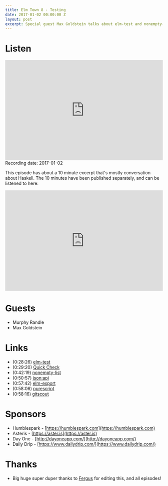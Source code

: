 ```yaml
---
title: Elm Town 8 - Testing
date: 2017-01-02 00:00:00 Z
layout: post
excerpt: Special guest Max Goldstein talks about elm-test and nonempty-list!
---
```


# Listen

<iframe src="https://cast.rocks/player/6039/Testing-in-Elm-Town---Episode-8.mp3?episodeTitle=Testing%20in%20Elm%20Town%20-%20Episode%208&podcastTitle=Elm%20Town&episodeDate=January%205th%2C%202017&imageURL=https%3A%2F%2Fcast.rocks%2Fhosting%2F6039%2Ffeeds%2F8YSE5.jpg&itunesLink=https%3A%2F%2Fitunes.apple.com%2Fus%2Fpodcast%2Felm-town%2Fid1158047037%3Fmt%3D2" style="border: none; min-height: 265px; max-height: 320px; max-width: 558px; min-width: 270px; width: 100%; height: 100%;" scrollbars="no"></iframe>
Recording date: 2017-01-02

This episode has about a 10 minute excerpt that's mostly conversation about Haskell. The 10 minutes have been published separately, and can be listened to here:
<iframe src="https://cast.rocks/player/6039/Episode-8-Excerpt---Talking-about-Haskell.mp3?episodeTitle=An%20Excerpt%20Cut%20from%20Episode%208%20-%20Talking%20about%20Haskell&podcastTitle=Elm%20Town&episodeDate=January%205th%2C%202017&imageURL=https%3A%2F%2Fcast.rocks%2Fhosting%2F6039%2Ffeeds%2F8YSE5.jpg&itunesLink=https%3A%2F%2Fitunes.apple.com%2Fus%2Fpodcast%2Felm-town%2Fid1158047037%3Fmt%3D2" style="border: none; min-height: 265px; max-height: 320px; max-width: 558px; min-width: 270px; width: 100%; height: 100%;" scrollbars="no"></iframe>

# Guests
- Murphy Randle
- Max Goldstein

# Links
- (0:28:26) [elm-test](http://package.elm-lang.org/packages/elm-community/elm-test/latest)
- (0:29:20) [Quick Check](https://hackage.haskell.org/package/QuickCheck)
- (0:42:19) [nonempty-list](http://package.elm-lang.org/packages/mgold/elm-nonempty-list/3.0.0/List-Nonempty)
- (0:50:57) [json:api](http://jsonapi.org/)
- (0:57:42) [elm-export](https://github.com/krisajenkins/elm-export)
- (0:58:06) [purescript](http://purescript.org/)
- (0:58:16) [gitscout](http://gitscout.com/)


# Sponsors
- Humblespark - [https://humblespark.com](https://humblespark.com)
- Asteris - [https://aster.is](https://aster.is)
- Day One - [http://dayoneapp.com/](http://dayoneapp.com/)
- Daily Drip - [https://www.dailydrip.com/](https://www.dailydrip.com/)

# Thanks
- Big huge super duper thanks to [Fergus](https://twitter.com/airuyi) for editing this, and all episodes!
